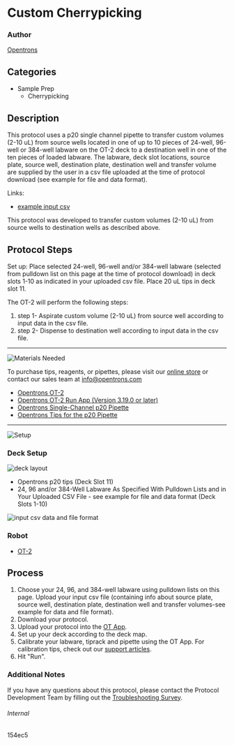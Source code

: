 # Custom Cherrypicking

### Author
[Opentrons](https://opentrons.com/)



## Categories
* Sample Prep
     * Cherrypicking

## Description

This protocol uses a p20 single channel pipette to transfer custom volumes (2-10 uL) from source wells located in one of up to 10 pieces of 24-well, 96-well or 384-well labware on the OT-2 deck to a destination well in one of the ten pieces of loaded labware. The labware, deck slot locations, source plate, source well, destination plate, destination well and transfer volume are supplied by the user in a csv file uploaded at the time of protocol download (see example for file and data format).

Links:
* [example input csv](https://opentrons-protocol-library-website.s3.amazonaws.com/custom-README-images/154ec5/example%2BCSV.csv)

This protocol was developed to transfer custom volumes (2-10 uL) from source wells to destination wells as described above.

## Protocol Steps

Set up: Place selected 24-well, 96-well and/or 384-well labware (selected from pulldown list on this page at the time of protocol download) in deck slots 1-10 as indicated in your uploaded csv file. Place 20 uL tips in deck slot 11.

The OT-2 will perform the following steps:
1. step 1- Aspirate custom volume (2-10 uL) from source well according to input data in the csv file.
2. step 2- Dispense to destination well according to input data in the csv file.

---
![Materials Needed](https://s3.amazonaws.com/opentrons-protocol-library-website/custom-README-images/001-General+Headings/materials.png)

To purchase tips, reagents, or pipettes, please visit our [online store](https://shop.opentrons.com/) or contact our sales team at [info@opentrons.com](mailto:info@opentrons.com)

* [Opentrons OT-2](https://shop.opentrons.com/collections/ot-2-robot/products/ot-2)
* [Opentrons OT-2 Run App (Version 3.19.0 or later)](https://opentrons.com/ot-app/)
* [Opentrons Single-Channel p20 Pipette](https://shop.opentrons.com/collections/ot-2-pipettes/products/single-channel-electronic-pipette)
* [Opentrons Tips for the p20 Pipette](https://shop.opentrons.com/collections/opentrons-tips)

---
![Setup](https://s3.amazonaws.com/opentrons-protocol-library-website/custom-README-images/001-General+Headings/Setup.png)

### Deck Setup
![deck layout](https://opentrons-protocol-library-website.s3.amazonaws.com/custom-README-images/154ec5/layout_154ec5.png)

* Opentrons p20 tips (Deck Slot 11)
* 24, 96 and/or 384-Well Labware As Specified With Pulldown Lists and in Your Uploaded CSV File - see example for file and data format (Deck Slots 1-10)

![input csv data and file format](https://opentrons-protocol-library-website.s3.amazonaws.com/custom-README-images/154ec5/154ec5_example_csv.png)

### Robot
* [OT-2](https://opentrons.com/ot-2)

## Process
1. Choose your 24, 96, and 384-well labware using pulldown lists on this page. Upload your input csv file (containing info about source plate, source well, destination plate, destination well and transfer volumes-see example for data and file format).
2. Download your protocol.
3. Upload your protocol into the [OT App](https://opentrons.com/ot-app).
4. Set up your deck according to the deck map.
5. Calibrate your labware, tiprack and pipette using the OT App. For calibration tips, check out our [support articles](https://support.opentrons.com/en/collections/1559720-guide-for-getting-started-with-the-ot-2).
6. Hit "Run".

### Additional Notes
If you have any questions about this protocol, please contact the Protocol Development Team by filling out the [Troubleshooting Survey](https://protocol-troubleshooting.paperform.co/).

###### Internal
154ec5
